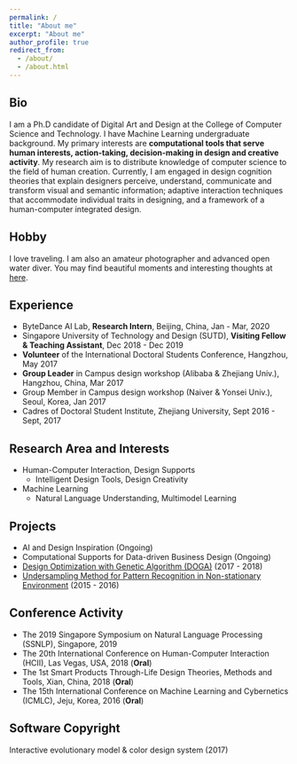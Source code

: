 ```yaml
---
permalink: /
title: "About me"
excerpt: "About me"
author_profile: true
redirect_from: 
  - /about/
  - /about.html
---
```


## Bio
I am a Ph.D candidate of Digital Art and Design at the College of Computer Science and Technology. I have Machine Learning undergraduate background. My primary interests are **computational tools that serve human interests, action-taking, decision-making in design and creative activity**. My research aim is to distribute knowledge of computer science to the field of human creation. Currently, I am engaged in design cognition theories that explain designers perceive, understand, communicate and transform visual and semantic information; adaptive interaction techniques that accommodate individual traits in designing, and a framework of a human-computer integrated design.

## Hobby
I love traveling. I am also an amateur photographer and advanced open water diver. You may find beautiful moments and interesting thoughts at [here](https://jingliao132.github.io/portfolio).

## Experience
- ByteDance AI Lab, **Research Intern**, Beijing, China, Jan - Mar, 2020
- Singapore University of Technology and Design (SUTD), **Visiting Fellow & Teaching Assistant**, Dec 2018 - Dec 2019
- **Volunteer** of the International Doctoral Students Conference, Hangzhou, May 2017
- **Group Leader** in Campus design workshop (Alibaba & Zhejiang Univ.), Hangzhou, China, Mar 2017
- Group Member in Campus design workshop (Naiver & Yonsei Univ.), Seoul, Korea, Jan 2017
- Cadres of Doctoral Student Institute, Zhejiang University, Sept 2016 - Sept, 2017

## Research Area and Interests
- Human-Computer Interaction, Design Supports
  - Intelligent Design Tools, Design Creativity
- Machine Learning
  - Natural Language Understanding, Multimodel Learning

## Projects
- AI and Design Inspiration (Ongoing)
- Computational Supports for Data-driven Business Design (Ongoing)
- [Design Optimization with Genetic Algorithm (DOGA)](https://jingliao132.github.io/projects/2017-2018-project1) (2017 - 2018)
- [Undersampling Method for Pattern Recognition in Non-stationary Environment](https://jingliao132.github.io/projects/2015-2016-project0) (2015 - 2016)

## Conference Activity
- The 2019 Singapore Symposium on Natural Language Processing (SSNLP), Singapore, 2019
- The 20th International Conference on Human-Computer Interaction (HCII), Las Vegas, USA, 2018 (**Oral**)
- The 1st Smart Products Through-Life Design Theories, Methods and Tools, Xian, China, 2018 (**Oral**)
- The 15th International Conference on Machine Learning and Cybernetics (ICMLC), Jeju, Korea, 2016 (**Oral**)

## Software Copyright
Interactive evolutionary model & color design system (2017)
